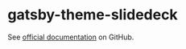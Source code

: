 # gatsby-theme-slidedeck

See [official documentation](https://github.com/FLGMwt/gatsby-theme-slidedeck/blob/master/README.md) on GitHub.
